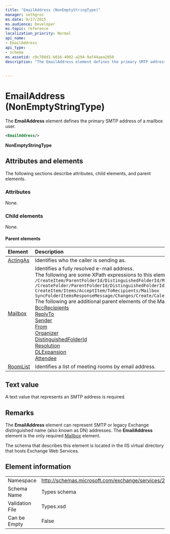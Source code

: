 ```yaml
---
title: "EmailAddress (NonEmptyStringType)"
manager: sethgros
ms.date: 9/17/2015
ms.audience: Developer
ms.topic: reference
localization_priority: Normal
api_name:
- EmailAddress
api_type:
- schema
ms.assetid: c0c708d1-b016-4902-a294-9af44aea2050
description: "The EmailAddress element defines the primary SMTP address of a mailbox user."
 
 
---
```


# EmailAddress (NonEmptyStringType)

The **EmailAddress** element defines the primary SMTP address of a mailbox user. 
  
```XML
<EmailAddress/>
```

 **NonEmptyStringType**
## Attributes and elements

The following sections describe attributes, child elements, and parent elements.
  
### Attributes

None.
  
### Child elements

None.
  
#### Parent elements

|**Element**|**Description**|
|:-----|:-----|
|[ActingAs](actingas.md) <br/> |Identifies who the caller is sending as.  <br/> |
|[Mailbox](mailbox.md) <br/> | Identifies a fully resolved e-mail address.  <br/>  The following are some XPath expressions to this element:  <br/>  `/CreateItem/ParentFolderId/DistinguishedFolderId/Mailbox` <br/>  `/CreateFolder/ParentFolderId/DistinguishedFolderId/Mailbox` <br/>  `CreateItem/Items/AcceptItem/ToRecipients/Mailbox` <br/>  `SyncFolderItemsResponseMessage/Changes/Create/CalendarItem/ConflictingMeetings/AcceptItem/CcRecipients/Mailbox` <br/>  The following are additional parent elements of the Mailbox element:  <br/> [BccRecipients](bccrecipients.md) <br/> [ReplyTo](replyto.md) <br/> [Sender](sender.md) <br/> [From](from.md) <br/> [Organizer](organizer.md) <br/> [DistinguishedFolderId](distinguishedfolderid.md) <br/> [Resolution](resolution.md) <br/> [DLExpansion](dlexpansion.md) <br/> [Attendee](attendee.md) <br/> |
|[RoomList](roomlist.md) <br/> |Identifies a list of meeting rooms by email address.  <br/> |
   
## Text value

A text value that represents an SMTP address is required.
  
## Remarks

The **EmailAddress** element can represent SMTP or legacy Exchange distinguished name (also known as DN) addresses. The **EmailAddress** element is the only required [Mailbox](mailbox.md) element. 
  
The schema that describes this element is located in the IIS virtual directory that hosts Exchange Web Services.
  
## Element information

|||
|:-----|:-----|
|Namespace  <br/> |http://schemas.microsoft.com/exchange/services/2006/types  <br/> |
|Schema Name  <br/> |Types schema  <br/> |
|Validation File  <br/> |Types.xsd  <br/> |
|Can be Empty  <br/> |False  <br/> |
   

